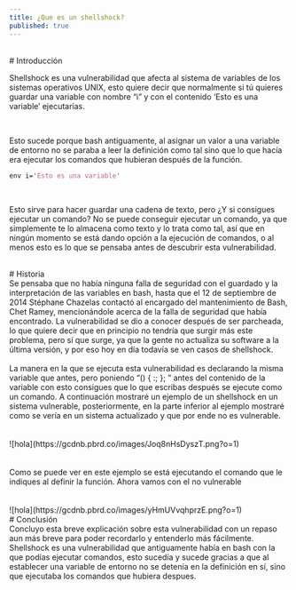 ```yaml
---
title: ¿Que es un shellshock?
published: true
---
```


<br>
# Introducción

<br>

Shellshock es una vulnerabilidad que afecta al sistema de variables de los sistemas operativos UNIX, esto quiere decir que normalmente si tú quieres guardar una variable con nombre “i” y con el contenido ‘Esto es una variable’ ejecutarías. 

<br>

Esto sucede porque bash antiguamente, al asignar un valor a una variable de entorno no se paraba a leer la definición como tal sino que lo que hacía era ejecutar los comandos que hubieran después de la función.

```perl
env i='Esto es una variable'
```
<br>

Esto sirve para hacer guardar una cadena de texto, pero ¿Y si consigues ejecutar un comando? No se puede conseguir ejecutar un comando, ya que simplemente te lo almacena como texto y lo trata como tal, así que en ningún momento se está dando opción a la ejecución de comandos, o al menos esto es lo que se pensaba antes de descubrir esta vulnerabilidad.

<br>
# Historia
<br>
Se pensaba que no había ninguna falla de seguridad con el guardado y la interpretación de las variables en bash, hasta que el 12 de septiembre de 2014 Stéphane Chazelas contactó al encargado del mantenimiento de Bash, Chet Ramey, mencionándole acerca de la falla de seguridad que había encontrado. La vulnerabilidad se dio a conocer después de ser parcheada, lo que quiere decir que en principio no tendría que surgir más este problema, pero sí que surge, ya que la gente no actualiza su software a la última versión, y por eso hoy en día todavía se ven casos de shellshock.
<br>
<br>
La manera en la que se ejecuta esta vulnerabilidad es declarando la misma variable que antes, pero poniendo “() { :; }; ” antes del contenido de la variable con esto consigues que lo que escribas después se ejecute como un comando. A continuación mostraré un ejemplo de un shellshock en un sistema vulnerable, posteriormente, en la parte inferior al ejemplo mostraré como se vería en un sistema actualizado y que por ende no es vulnerable.
<br>
<br>
<br>
![hola](https://gcdnb.pbrd.co/images/Joq8nHsDyszT.png?o=1)
<br>
<br>
<br>
Como se puede ver en este ejemplo se está ejecutando el comando que le indiques al definir la función. Ahora vamos con el no vulnerable
<br>
<br>
<br>
![hola](https://gcdnb.pbrd.co/images/yHmUVvqhprzE.png?o=1)
<br>
# Conclusión
<br>
Concluyo esta breve explicación sobre esta vulnerabilidad con un repaso aun más breve para poder recordarlo y entenderlo más fácilmente. Shellshock es una vulnerabilidad que antiguamente había en bash con la que podías ejecutar comandos, esto sucedía y sucede gracias a que al establecer una variable de entorno no se detenía en la definición en sí, sino que ejecutaba los comandos que hubiera despues.
